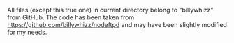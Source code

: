 All files (except this true one) in current directory belong to "billywhizz" from GitHub.
The code has been taken from https://github.com/billywhizz/nodeftpd and may have been slightly modified for my needs.
